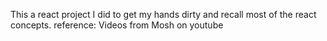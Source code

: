 This a react project I did to get my hands dirty and recall most of the react concepts.
reference: Videos from Mosh on youtube
